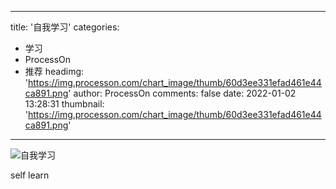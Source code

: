 
---
title: '自我学习'
categories: 
 - 学习
 - ProcessOn
 - 推荐
headimg: 'https://img.processon.com/chart_image/thumb/60d3ee331efad461e44ca891.png'
author: ProcessOn
comments: false
date: 2022-01-02 13:28:31
thumbnail: 'https://img.processon.com/chart_image/thumb/60d3ee331efad461e44ca891.png'
---

<div>   
<img class="thumb" alt="自我学习" src="https://img.processon.com/chart_image/thumb/60d3ee331efad461e44ca891.png" referrerpolicy="no-referrer">
<p>self learn</p>  
</div>
            